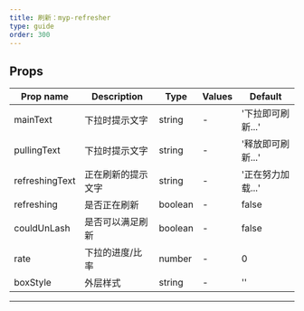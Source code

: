 ```yaml
---
title: 刷新：myp-refresher
type: guide
order: 300
---
```


## Props

| Prop name      | Description        | Type    | Values | Default           |
| -------------- | ------------------ | ------- | ------ | ----------------- |
| mainText       | 下拉时提示文字     | string  | -      | '下拉即可刷新...' |
| pullingText    | 下拉时提示文字     | string  | -      | '释放即可刷新...' |
| refreshingText | 正在刷新的提示文字 | string  | -      | '正在努力加载...' |
| refreshing     | 是否正在刷新       | boolean | -      | false             |
| couldUnLash    | 是否可以满足刷新   | boolean | -      | false             |
| rate           | 下拉的进度/比率    | number  | -      | 0                 |
| boxStyle       | 外层样式           | string  | -      | ''                |

---


